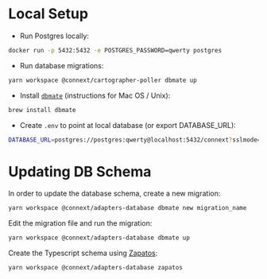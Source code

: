 # Local Setup

- Run Postgres locally:

```sh
docker run -p 5432:5432 -e POSTGRES_PASSWORD=qwerty postgres
```

- Run database migrations:

```sh
yarn workspace @connext/cartographer-poller dbmate up
```

- Install [`dbmate`](https://github.com/amacneil/dbmate) (instructions for Mac OS / Unix):

```sh
brew install dbmate
```

- Create `.env` to point at local database (or export DATABASE_URL):

```sh
DATABASE_URL=postgres://postgres:qwerty@localhost:5432/connext?sslmode=disable
```

# Updating DB Schema

In order to update the database schema, create a new migration:

```sh
yarn workspace @connext/adapters-database dbmate new migration_name
```

Edit the migration file and run the migration:

```sh
yarn workspace @connext/adapters-database dbmate up
```

Create the Typescript schema using [Zapatos](https://jawj.github.io/zapatos/):

```sh
yarn workspace @connext/adapters-database zapatos
```
